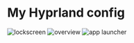 
# My Hyprland config

![lockscreen](https://raw.github.com/Catwallon/hyprland-catwallon/master/screenshots/1.png)
![overview](https://raw.github.com/Catwallon/hyprland-catwallon/master/screenshots/2.png)
![app launcher](https://raw.github.com/Catwallon/hyprland-catwallon/master/screenshots/3.png)

